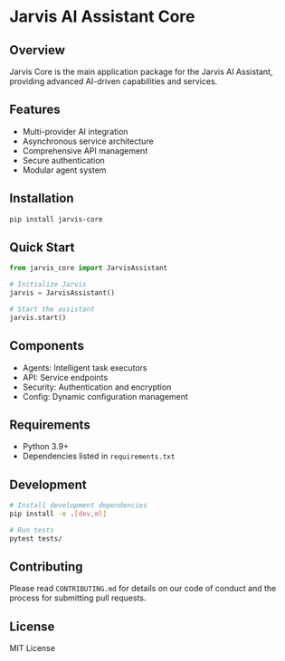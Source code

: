 # Jarvis AI Assistant Core

## Overview
Jarvis Core is the main application package for the Jarvis AI Assistant, providing advanced AI-driven capabilities and services.

## Features
- Multi-provider AI integration
- Asynchronous service architecture
- Comprehensive API management
- Secure authentication
- Modular agent system

## Installation
```bash
pip install jarvis-core
```

## Quick Start
```python
from jarvis_core import JarvisAssistant

# Initialize Jarvis
jarvis = JarvisAssistant()

# Start the assistant
jarvis.start()
```

## Components
- Agents: Intelligent task executors
- API: Service endpoints
- Security: Authentication and encryption
- Config: Dynamic configuration management

## Requirements
- Python 3.9+
- Dependencies listed in `requirements.txt`

## Development
```bash
# Install development dependencies
pip install -e .[dev,ml]

# Run tests
pytest tests/
```

## Contributing
Please read `CONTRIBUTING.md` for details on our code of conduct and the process for submitting pull requests.

## License
MIT License
